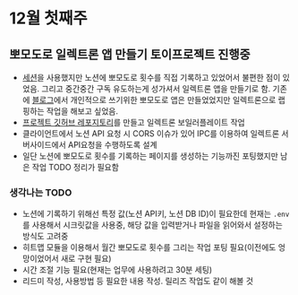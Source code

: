 # 12월 첫째주

## 뽀모도로 일렉트론 앱 만들기 토이프로젝트 진행중

- [세션](https://www.stayinsession.com/)을 사용했지만 노션에 뽀모도로 횟수를 직접 기록하고 있었어서 불편한 점이 있었음. 그리고 중간중간 구독 유도하는게 성가셔서 일렉트론 앱을 만들기로 함. 기존에 [블로그](https://younggeun0.dev)에서 개인적으로 쓰기위한 뽀모도로 앱은 만들었었지만 일렉트론으로 랩핑하는 작업을 해보고 싶었음. 
- [프로젝트 깃허브 레포지토리](https://github.com/younggeun0/pomodoro_notion_recorder)를 만들고 일렉트론 보일러플레이트 작업
- 클라이언트에서 노션 API 요청 시 CORS 이슈가 있어 IPC를 이용하여 일렉트론 서버사이드에서 API요청을 수행하도록 설계
- 일단 노션에 뽀모도로 횟수를 기록하는 페이지를 생성하는 기능까진 포팅했지만 남은 작업 TODO 정리가 필요함

### 생각나는 TODO

- 노션에 기록하기 위해선 특정 값(노션 API키, 노션 DB ID)이 필요한데 현재는 `.env`를 사용해서 시크릿값을 사용중, 해당 값을 입력받거나 파일을 읽어와서 설정하는 방식도 고려중
- 히트맵 모듈을 이용해서 월간 뽀모도로 횟수를 그리는 작업 포팅 필요(이전에도 엉망이었어서 새로 구현 필요)
- 시간 조절 기능 필요(현재는 업무에 사용하려고 30분 세팅)
- 리드미 작성, 사용방법 등 필요한 내용 작성. 릴리즈 작업도 같이 해볼 것
